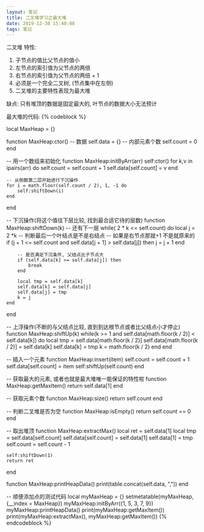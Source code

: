```yaml
---
layout: 笔记
title: 二叉堆学习之最大堆
date: 2019-12-30 15:40:08
tags: 笔记
---
```


二叉堆
特性: 
1. 子节点的值比父节点的值小
2. 左节点的索引值为父节点的两倍
3. 右节点的索引值为父节点的两倍 + 1
4. 必须是一个完全二叉树, (节点集中在左侧)
5. 二叉堆的主要特性表现为最大堆

缺点:
只有堆顶的数据是固定最大的, 叶节点的数据大小无法预计

最大堆的代码:
{% codeblock %}

local MaxHeap = {}

function MaxHeap:ctor()
    -- 数据
    self.data = {}
    -- 内部元素个数
    self.count = 0
end

-- 用一个数组来初始化
function MaxHeap:initByArr(arr)
    self:ctor()
    for k,v in ipairs(arr) do
        self.count = self.count + 1
        self.data[self.count] = v
    end
    
    -- 从倒数第二层开始进行下沉操作
    for i = math.floor(self.count / 2), 1, -1 do
        self:shiftDown(i)
    end
end

-- 下沉操作(将这个值往下层比较, 找到最合适它待的层数)
function MaxHeap:shiftDown(k)
    -- 还有下一层
    while( 2 * k <= self.count) do
		local j = 2 *k
		-- 判断最后一个叶结点是不是右结点
		-- 如果是右节点那就+1 不是就原来的
		if (j + 1 <= self.count and self.data[j + 1] > self.data[j]) then 
			j = j + 1
		end

		-- 是否满足下沉条件, 父结点比子节点大
		if (self.data[k] >= self.data[j]) then 
			break
		end

		local tmp = self.data[k]
		self.data[k] = self.data[j]
		self.data[j] = tmp
		k = j
	end
end

-- 上浮操作(不断的与父结点比较, 直到到达根节点或者比父结点小才停止)
function MaxHeap:shiftUp(k)
    while(k >= 1 and self.data[math.floor(k / 2)] < self.data[k]) do
        local tmp = self.data[math.floor(k / 2)]
        self.data[math.floor(k / 2)] = self.data[k]
        self.data[k] = tmp
        k = math.floor(k / 2)
    end
end

-- 插入一个元素
function MaxHeap:insert(item)
    self.count = self.count + 1
    self.data[self.count] = item
    self:shiftUp(self.count)
end

-- 获取最大的元素, 或者也就是最大堆唯一能保证的特性啦
function MaxHeap:getMaxItem()
    return self.data[1]
end

-- 获取元素个数
function MaxHeap:size()
    return self.count
end

-- 判断二叉堆是否为空
function MaxHeap:isEmpty()
    return self.count == 0
end

-- 取出堆顶
function MaxHeap:extractMax()
    local ret = self.data[1]
    local tmp = self.data[self.count]
    self.data[self.count] = self.data[1]
    self.data[1] = tmp
    self.count = self.count - 1

    self:shiftDown(1)
    return ret
end

function MaxHeap:printHeapData()
    print(table.concat(self.data, ","))
end

-- 顺便添加点的测试代码
local myMaxHeap = {}
setmetatable(myMaxHeap, {__index = MaxHeap})
myMaxHeap:initByArr({1, 5, 3, 7, 9})
myMaxHeap:printHeapData()
print(myMaxHeap:getMaxItem())
print(myMaxHeap:extractMax(), myMaxHeap:getMaxItem())
{% endcodeblock %}
